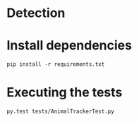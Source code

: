# Detection


# Install dependencies

```
pip install -r requirements.txt
```

# Executing the tests

```
py.test tests/AnimalTrackerTest.py
```
